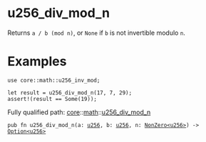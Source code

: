 # u256_div_mod_n

Returns `a / b (mod n)`, or `None` if `b` is not invertible modulo `n`.
# Examples

```cairo
use core::math::u256_inv_mod;

let result = u256_div_mod_n(17, 7, 29);
assert!(result == Some(19));
```

Fully qualified path: [core](./core.md)::[math](./core-math.md)::[u256_div_mod_n](./core-math-u256_div_mod_n.md)

<pre><code class="language-cairo">pub fn u256_div_mod_n(a: <a href="core-integer-u256.html">u256</a>, b: <a href="core-integer-u256.html">u256</a>, n: <a href="core-zeroable-NonZero.html">NonZero&lt;u256&gt;</a>) -&gt; <a href="core-option-Option.html">Option&lt;u256&gt;</a></code></pre>

